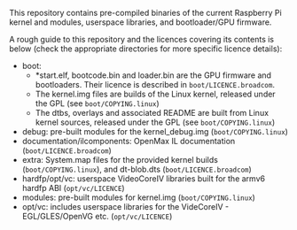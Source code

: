 This repository contains pre-compiled binaries of the current Raspberry Pi 
kernel and modules, userspace libraries, and bootloader/GPU firmware.

A rough guide to this repository and the licences covering its contents is 
below (check the appropriate directories for more specific licence details):

* boot:
    * *start.elf, bootcode.bin and loader.bin are the GPU firmware and 
    bootloaders. Their licence is described in `boot/LICENCE.broadcom`.
    * The kernel.img files are builds of the Linux kernel, released under the GPL
    (see `boot/COPYING.linux`)
    * The dtbs, overlays and associated README are built from Linux kernel
    sources, released under the GPL (see `boot/COPYING.linux`)
* debug: pre-built modules for the kernel_debug.img (`boot/COPYING.linux`)
* documentation/ilcomponents: OpenMax IL documentation (`boot/LICENCE.broadcom`)
* extra: System.map files for the provided kernel builds (`boot/COPYING.linux`),
  and dt-blob.dts (`boot/LICENCE.broadcom`)
* hardfp/opt/vc: userspace VideoCoreIV libraries built for the armv6 hardfp ABI
  (`opt/vc/LICENCE`)
* modules: pre-built modules for kernel.img (`boot/COPYING.linux`)
* opt/vc: includes userspace libraries for the VideCoreIV - EGL/GLES/OpenVG 
  etc. (`opt/vc/LICENCE`)
